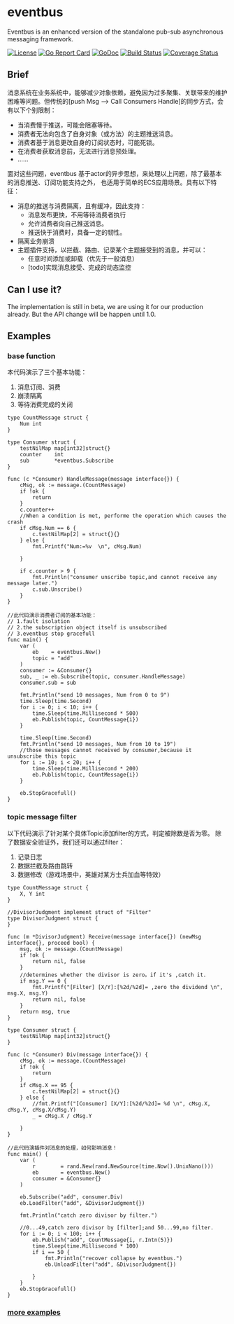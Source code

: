 # eventbus
Eventbus is an enhanced version of the standalone pub-sub asynchronous messaging framework.

[![License](https://img.shields.io/:license-apache-blue.svg)](https://opensource.org/licenses/Apache-2.0)
[![Go Report Card](https://goreportcard.com/badge/github.com/alex023/eventbus)](https://goreportcard.com/report/github.com/alex023/eventbus)
[![GoDoc](https://godoc.org/github.com/alex023/eventbus?status.svg)](https://godoc.org/github.com/alex023/eventbus)
[![Build Status](https://travis-ci.org/alex023/eventbus.svg?branch=dev)](https://travis-ci.org/alex023/eventbus?branch=dev)
[![Coverage Status](https://coveralls.io/repos/github/alex023/eventbus/badge.svg?branch=dev)](https://coveralls.io/github/alex023/eventbus?branch=dev)

## Brief
消息系统在业务系统中，能够减少对象依赖，避免因为过多聚集、关联带来的维护困难等问题。但传统的[push Msg --> Call Consumers Handle]的同步方式，会有以下个别限制：
- 当消费慢于推送，可能会阻塞等待。
- 消费者无法向包含了自身对象（或方法）的主题推送消息。
- 消费者基于消息更改自身的订阅状态时，可能死锁。
- 在消费者获取消息前，无法进行消息预处理。
- ……

面对这些问题，eventbus 基于actor的异步思想，来处理以上问题，除了最基本的消息推送、订阅功能支持之外，
 也适用于简单的ECS应用场景。具有以下特征：
- 消息的推送与消费隔离，且有缓冲，因此支持：
    - 消息发布更快，不用等待消费者执行
    - 允许消费者向自己推送消息。
    - 推送快于消费时，具备一定的韧性。
- 隔离业务崩溃
- 主题插件支持，以拦截、路由、记录某个主题接受到的消息，并可以：
    - 任意时间添加或卸载（优先于一般消息）
    - [todo]实现消息接受、完成的动态监控

## Can I use it?
 The implementation is still in beta, we are using it for our production already. But the API change will be happen until 1.0.

## Examples
###  base function
本代码演示了三个基本功能：
1. 消息订阅、消费
2. 崩溃隔离
3. 等待消费完成的关闭
```golang
type CountMessage struct {
	Num int
}

type Consumer struct {
	testNilMap map[int32]struct{}
	counter    int
	sub        *eventbus.Subscribe
}

func (c *Consumer) HandleMessage(message interface{}) {
	cMsg, ok := message.(CountMessage)
	if !ok {
		return
	}
	c.counter++
	//When a condition is met, performe the operation which causes the crash
	if cMsg.Num == 6 {
		c.testNilMap[2] = struct{}{}
	} else {
		fmt.Printf("Num:=%v  \n", cMsg.Num)

	}

	if c.counter > 9 {
		fmt.Println("consumer unscribe topic,and cannot receive any message later.")
		c.sub.Unscribe()
	}
}

//此代码演示消费者订阅的基本功能：
// 1.fault isolation
// 2.the subscription object itself is unsubscribed
// 3.eventbus stop gracefull
func main() {
	var (
		eb    = eventbus.New()
		topic = "add"
	)
	consumer := &Consumer{}
	sub, _ := eb.Subscribe(topic, consumer.HandleMessage)
	consumer.sub = sub

	fmt.Println("send 10 messages, Num from 0 to 9")
	time.Sleep(time.Second)
	for i := 0; i < 10; i++ {
		time.Sleep(time.Millisecond * 500)
		eb.Publish(topic, CountMessage{i})
	}

	time.Sleep(time.Second)
	fmt.Println("send 10 messages, Num from 10 to 19")
	//those messages cannot received by consumer,because it unsubscribe this topic
	for i := 10; i < 20; i++ {
		time.Sleep(time.Millisecond * 200)
		eb.Publish(topic, CountMessage{i})
	}

	eb.StopGracefull()
}
```
### topic message filter 
以下代码演示了针对某个具体Topic添加filter的方式，判定被除数是否为零。
除了数据安全验证外，我们还可以通过filter：
1. 记录日志
2. 数据拦截及路由跳转
3. 数据修改（游戏场景中，英雄对某方士兵加血等特效）
```golang
type CountMessage struct {
	X, Y int
}

//DivisorJudgment implement struct of "Filter"
type DivisorJudgment struct {
}

func (m *DivisorJudgment) Receive(message interface{}) (newMsg interface{}, proceed bool) {
	msg, ok := message.(CountMessage)
	if !ok {
		return nil, false
	}
	//determines whether the divisor is zero。if it's ,catch it.
	if msg.Y == 0 {
		fmt.Printf("[Filter] [X/Y]:[%2d/%2d]= ,zero the dividend \n", msg.X, msg.Y)
		return nil, false
	}
	return msg, true
}

type Consumer struct {
	testNilMap map[int32]struct{}
}

func (c *Consumer) Div(message interface{}) {
	cMsg, ok := message.(CountMessage)
	if !ok {
		return
	}
	if cMsg.X == 95 {
		c.testNilMap[2] = struct{}{}
	} else {
		//fmt.Printf("[Consumer] [X/Y]:[%2d/%2d]= %d \n", cMsg.X, cMsg.Y, cMsg.X/cMsg.Y)
		_ = cMsg.X / cMsg.Y

	}
}

//此代码演插件对消息的处理，如何影响消息！
func main() {
	var (
		r        = rand.New(rand.NewSource(time.Now().UnixNano()))
		eb       = eventbus.New()
		consumer = &Consumer{}
	)

	eb.Subscribe("add", consumer.Div)
	eb.LoadFilter("add", &DivisorJudgment{})

	fmt.Println("catch zero divisor by filter.")

	//0...49,catch zero divisor by [filter];and 50...99,no filter.
	for i := 0; i < 100; i++ {
		eb.Publish("add", CountMessage{i, r.Intn(5)})
		time.Sleep(time.Millisecond * 100)
		if i == 50 {
			fmt.Println("recover collapse by eventbus.")
			eb.UnloadFilter("add", &DivisorJudgment{})

		}
	}
	eb.StopGracefull()
}

```

### [more examples][1]
                       
                       
[1]: https://github.com/alex023/eventbus/tree/dev/example